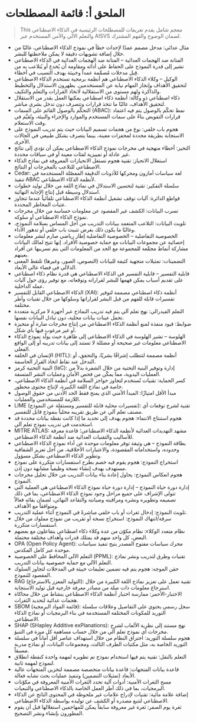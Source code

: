 # الملحق أ: قائمة المصطلحات

>This معجم شامل يقدم تعريفات للمصطلحات الرئيسية في الذكاء الاصطناعي والتعلم الآلي والأمن المستخدم عبر AISVS لضمان الوضوح والفهم المشترك.

* مثال عدائي: مدخل مصمم عمدًا لإحداث خطأ في نموذج الذكاء الاصطناعي، غالبًا من خلال إضافة تشويهات دقيقة لا يمكن ملاحظتها للبشر.
  ​
* المتانة ضد الهجمات العدائية – المتانة ضد الهجمات العدائية في الذكاء الاصطناعي تشير إلى قدرة النموذج على الحفاظ على أدائه ومقاومة أن يُخدع أو يُتلاعب به من قِبل مدخلات مُصمَّمة عمداً وخبيثة بهدف التسبب في أخطاء.
  ​
* الوكيل – وكلاء الذكاء الاصطناعي هم أنظمة برمجية تستخدم الذكاء الاصطناعي لتحقيق الأهداف وإنجاز المهام نيابة عن المستخدمين. يظهرون الاستدلال والتخطيط والذاكرة ولهم مستوى من الاستقلالية لاتخاذ القرارات والتعلم والتكيف.
  ​
* ذكاء اصطناعي ذو وكالة: أنظمة ذكاء اصطناعي يمكنها العمل بقدر من الاستقلال لتحقيق الأهداف، غالبًا ما تتخذ قرارات وتتصرف دون تدخل بشري مباشر.
  ​
* التحكّم بالوصول القائم على السمات (ABAC): نمط تحكّم بالوصول يتم فيه اعتماد قرارات التفويض بناءً على سمات المستخدم والموارد والإجراء والبيئة، وتُقيَّم في وقت الاستعلام.
  ​
* هجوم باب خلفي: نوع من هجمات تسميم البيانات حيث يتم تدريب النموذج على الاستجابة بطريقة محددة لمحفزات معينة، بينما يتصرف بشكل طبيعي في الحالات الأخرى.
  ​
* التحيز: أخطاء منهجية في مخرجات نموذج الذكاء الاصطناعي يمكن أن تؤدي إلى نتائج غير عادلة أو تمييزية لفئات معينة أو في سياقات محددة.
  ​
* استغلال الانحياز: تقنية هجوم تستغل الانحيازات المعروفة في نماذج الذكاء الاصطناعي للتلاعب بالمخرجات أو النتائج.
  ​
* Cedar: لغة سياسات أمازون ومحركها للأذونات الدقيقة المفصّلة المستخدمة في تنفيذ ABAC لأنظمة الذكاء الاصطناعي.
  ​
* سلسلة التفكير: تقنية لتحسين الاستدلال في نماذج اللغة من خلال توليد خطوات استدلال وسيطة قبل إنتاج الإجابة النهائية.
  ​
* قواطع الدائرة: آليات توقف تشغيل أنظمة الذكاء الاصطناعي تلقائياً عندما تتجاوز عتبات المخاطر المحددة.
  ​
* تسرب البيانات: الكشف غير المقصود عن معلومات حساسة من خلال مخرجات نموذج الذكاء الاصطناعي أو سلوكه.
  ​
* تلويث البيانات: التلاعب المتعمد ببيانات التدريب من أجل المساس بسلامة النموذج، وغالبًا ما يكون ذلك بغرض تثبيت باب خلفي أو تدهور الأداء.
  ​
* الخصوصية التفاضلية – الخصوصية التفاضلية إطار رياضي صارم لنشر معلومات إحصائية عن مجموعات البيانات مع حماية خصوصية الأفراد. إنها تتيح لمالك البيانات مشاركة أنماط مجمَّعة للمجموعة مع الحد من المعلومات التي يتم تسريبها عن أفراد بعينهم.
  ​
* التضمينات: تمثيلات متجهية كثيفة للبيانات (النصوص، الصور، وغيرها) تلتقط المعنى الدلالي في فضاء عالي الأبعاد.
  ​
* قابلية التفسير – قابلية التفسير في الذكاء الاصطناعي هي قدرة نظام ذكاء اصطناعي على تقديم أسباب يمكن فهمها للبشر لقراراته وتوقعاته، مع توفير رؤى حول آليات عمله الداخلية.
  ​
* الذكاء الاصطناعي القابل للتفسير (XAI): أنظمة ذكاء اصطناعي مصممة لتوفير تفسيرات قابلة للفهم من قبل البشر لقراراتها وسلوكها من خلال تقنيات وأطر مختلفة.
  ​
* التعلم الفيدرالي: نهج تعلم آلي يتم فيه تدريب النماذج عبر أجهزة لا مركزية متعددة تحمل عينات بيانات محلية، دون تبادل البيانات نفسها.
  ​
* ضوابط: قيود منفذة لمنع أنظمة الذكاء الاصطناعي من إنتاج مخرجات ضارة أو متحيزة أو غير مرغوب فيها بأي شكل.
  ​
* الهلوسة – تشير الهلوسة في الذكاء الاصطناعي إلى ظاهرة حيث يولّد نموذج الذكاء الاصطناعي معلومات غير صحيحة أو مضللة لا تستند إلى بيانات تدريبه أو إلى الواقع الفعلي.
  ​
* الإنسان في الحلقة (HITL): أنظمة مصممة لتتطلب إشرافًا بشريًا، والتحقق، أو التدخل عند نقاط اتخاذ القرار الحاسمة.
  ​
* البنية التحتية كرمز (IaC): إدارة وتوفير البنية التحتية من خلال الشفرة بدلاً من العمليات اليدوية، مما يمكّن من فحص الأمان وعمليات النشر المتسقة.
  ​
* كسر الحماية: تقنيات تُستخدم لتجاوز حواجز السلامة في أنظمة الذكاء الاصطناعي، خاصة في نماذج اللغة الكبيرة، لإنتاج محتوى محظور.
  ​
* مبدأ الأقل امتيازًا: المبدأ الأمني الذي يمنح فقط الحد الأدنى من حقوق الوصول اللازمة للمستخدمين والعمليات.
  ​
* LIME (تفسيرات محلية قابلة للتفسير ومستقلة عن النموذج): تقنية لشرح توقعات أي مصنف تعلم آلي عن طريق تقريبه محلياً بنموذج قابل للتفسير.
  ​
* هجوم استنتاج الانتماء: هجوم يهدف إلى تحديد ما إذا كانت نقطة بيانات محددة قد استخدمت في تدريب نموذج تعلم آلي.
  ​
* MITRE ATLAS: مشهد التهديدات العدائية لأنظمة الذكاء الاصطناعي؛ قاعدة معرفة للأساليب والتقنيات العدائية ضد أنظمة الذكاء الاصطناعي.
  ​
* بطاقة النموذج – هي وثيقة توفر معلومات موحدة عن أداء نموذج الذكاء الاصطناعي وحدوده، واستخداماته المقصودة، والاعتبارات الأخلاقية، من أجل تعزيز الشفافية وتطوير الذكاء الاصطناعي بشكل مسؤول.
  ​
* استخراج النموذج: هجوم يقوم فيه خصم بطرح استفسارات متكررة على نموذج مستهدف بهدف إنشاء نسخة وظيفياً مشابهة دون إذن.
  ​
* هجوم انعكاس النموذج: يحاول إعادة بناء بيانات التدريب من خلال تحليل مخرجات النموذج.
  ​
* إدارة دورة حياة النموذج – إدارة دورة حياة نموذج الذكاء الاصطناعي هي العملية التي تتولى الإشراف على جميع مراحل وجود نموذج الذكاء الاصطناعي، بما في ذلك تصميمه وتطويره ونشره ومراقبته وصيانته والتقاعد النهائي، لضمان بقائه فعالاً ومتوافقاً مع الأهداف.
  ​
* تلويث النموذج: إدخال ثغرات أو باب خلفي مباشرةً في النموذج أثناء عملية التدريب.
  ​
* سرقة/انتهاك النموذج: استخراج نسخة أو تقريب من نموذج مملوك من خلال استفسارات متكررة.
  ​
* نظام متعدد الوكلاء: نظام مكوّن من عدة وكلاء ذكاء اصطناعي يتفاعلون مع بعضهم البعض، كل واحد منهم قد يمتلك قدرات وأهداف مختلفة محتملة.
  ​
* OPA (Open Policy Agent): محرك سياسات مفتوح المصدر يتيح تنفيذ سياسات موحدة عبر كامل المكدس.
  ​
* التعلم الآلي المحافظ على الخصوصية (PPML): تقنيات وطرق لتدريب ونشر نماذج التعلم الآلي مع حماية خصوصية بيانات التدريب.
  ​
* حقن الموجه: هجوم يتم فيه تضمين تعليمات خبيثة في المدخلات لتجاوز السلوك المقصود للنموذج.
  ​
* RAG (التوليد المعزز بالاسترجاع): تقنية تعمل على تعزيز نماذج اللغة الكبيرة من خلال استرجاع معلومات ذات صلة من مصادر معرفة خارجية قبل توليد الاستجابة.
  ​
* الاختبار-الأحمر: ممارسة اختبار أنظمة الذكاء الاصطناعي بنشاط من خلال محاكاة هجمات عدائية لتحديد الثغرات.
  ​
* SBOM (قائمة المواد البرمجية): سجل رسمي يحتوي على التفاصيل وعلاقات سلسلة التوريد للمكونات المختلفة المستخدمة في بناء البرمجيات أو نماذج الذكاء الاصطناعي.
  ​
* SHAP (SHapley Additive exPlanations): نهج مستند إلى نظرية الألعاب لشرح مخرجات أي نموذج تعلم آلي من خلال حساب مساهمة كل ميزة في التنبؤ.
  ​
* هجوم سلسلة التوريد: اختراق النظام من خلال استهداف عناصر أقل أماناً في سلسلة التوريد الخاصة به، مثل مكتبات الطرف الثالث، ومجموعات البيانات، أو نماذج مدربة مسبقاً.
  ​
* التعلم بالنقل: تقنية يتم فيها استخدام نموذج تم تطويره لمهمة واحدة كنقطة انطلاق لنموذج لمهمة ثانية.
  ​
* قاعدة بيانات المتجهات: قاعدة بيانات متخصصة مصممة لتخزين المتجهات عالية الأبعاد (تمثيلات التضمين) وتنفيذ عمليات بحث تشابه فعالة.
  ​
* مسح الثغرات الأمنية: أدوات آلية تحدد الثغرات الأمنية المعروفة في مكوّنات البرمجيات، بما في ذلك أطر العمل الخاصة بالذكاء الاصطناعي والتبعيات.
  ​
* إضافة علامة مائية: تقنيات لإدراج علامات غير ملحوظة في المحتوى الناتج عن الذكاء الاصطناعي لتتبع مصدره أو الكشف عن توليده بواسطة الذكاء الاصطناعي.
  ​
* ثغرة يوم الصفر: ثغرة غير معروفة سابقاً يمكن للمهاجمين استغلالها قبل أن يقوم المطورون بإنشاء ونشر التصحيح.

